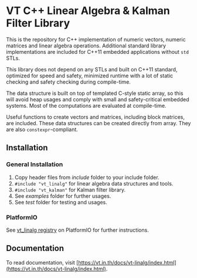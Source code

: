 # VT C++ Linear Algebra & Kalman Filter Library

This is the repository for C++ implementation of numeric vectors, numeric matrices and linear algebra operations.
Additional standard library implementations are included for C++11 embedded applications without `std` STLs.

This library does not depend on any STLs and built on C++11 standard, optimized for speed and safety, minimized
runtime with a lot of static checking and safety checking during compile-time.

The data structure is built on top of templated C-style static array, so this will avoid heap usages and comply
with small and safety-critical embedded systems. Most of the computations are evaluated at compile-time.

Useful functions to create vectors and matrices, including block matrices, are included.
These data structures can be created directly from array. They are also `constexpr`-compliant.

## Installation

### General Installation

1. Copy header files from *include* folder to your include folder.
2. `#include "vt_linalg"` for linear algebra data structures and tools.
3. `#include "vt_kalman"` for Kalman filter library.
4. See *examples* folder for further usages.
5. See *test* folder for testing and usages.

### PlatformIO

See [vt_linalg registry](https://registry.platformio.org/libraries/vtneil/vt-linalg) on PlatformIO for further
instructions.

## Documentation

To read documentation, visit [https://vt.in.th/docs/vt-linalg/index.html](https://vt.in.th/docs/vt-linalg/index.html).
